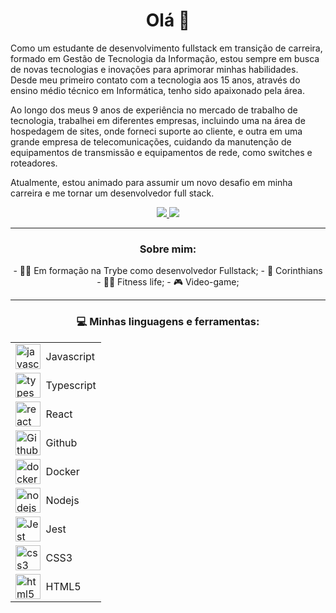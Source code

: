 
<h1 align="center">Olá 🖖</h1>

<div>
  <p> Como um estudante de desenvolvimento fullstack em transição de carreira, formado em Gestão de Tecnologia da Informação, estou sempre em busca de novas tecnologias e inovações para aprimorar minhas habilidades. Desde meu primeiro contato com a tecnologia aos 15 anos, através do ensino médio técnico em Informática, tenho sido apaixonado pela área.</p>
  
  <p> Ao longo dos meus 9 anos de experiência no mercado de trabalho de tecnologia, trabalhei em diferentes empresas, incluindo uma na área de hospedagem de sites, onde forneci suporte ao cliente, e outra em uma grande empresa de telecomunicações, cuidando da manutenção de equipamentos de transmissão e equipamentos de rede, como switches e roteadores.</p>
  
  <p>Atualmente, estou animado para assumir um novo desafio em minha carreira e me tornar um desenvolvedor full stack. </p>

</div>

  <div align="center">
  <a href="https://www.linkedin.com/in/severino-vin%C3%ADcius-sales-907762261/" target="_blank">
    <img src="https://img.shields.io/badge/LinkedIn-0077B5?style=for-the-badge&logo=linkedin&logoColor=white" target="_blank"/>
  </a>
  
  <a href="mailto:severino.sales95@gmail.com" target="_blank">
    <img src="https://img.shields.io/badge/Gmail-D14836?style=for-the-badge&logo=gmail&logoColor=white"/>
  </a>
</div>

<hr>

<h3 align="center"> Sobre mim: </h3>
<div align="center">
  - 👨‍💻 Em formação na Trybe como desenvolvedor Fullstack;
  - 🦅 Corinthians
  - 🏋️‍♂️ Fitness life;
  - 🎮 Video-game;
</div>

<hr>
 
<h3 align="center">💻 Minhas linguagens e ferramentas:</h3>

  <table align="center">
  <tbody>
    <tr>
      <td style="display: flex; align-items: center;">
        <img src="https://cdn.jsdelivr.net/gh/devicons/devicon/icons/javascript/javascript-original.svg" height="40" alt="javascript logo" />
        <span>&nbsp;&nbsp;Javascript</span>
      </td>
      <td style="display: flex; align-items: center;">
        <img src="https://cdn.jsdelivr.net/gh/devicons/devicon/icons/typescript/typescript-original.svg" height="40" alt="typescript logo" />
        <span>&nbsp;&nbsp;Typescript</span>
      </td>
      <td style="display: flex; align-items: center;">
        <img src="https://cdn.jsdelivr.net/gh/devicons/devicon/icons/react/react-original.svg" height="40" alt="react logo" />
        <span>&nbsp;&nbsp;React</span>
      </td>
    </tr>
    <tr>
      <td style="display: flex; align-items: center;">
        <img src="https://skillicons.dev/icons?i=github" height="40" alt="Github logo" />
        <span>&nbsp;&nbsp;Github</span>
      </td>
      <td style="display: flex; align-items: center;">
        <img src="https://cdn.jsdelivr.net/gh/devicons/devicon/icons/docker/docker-original.svg" height="40" alt="docker logo" />
        <span>&nbsp;&nbsp;Docker</span>
      </td>
      <td style="display: flex; align-items: center;">
        <img src="https://cdn.jsdelivr.net/gh/devicons/devicon/icons/nodejs/nodejs-original.svg" height="40" alt="nodejs logo" />
        <span>&nbsp;&nbsp;Nodejs</span>
      </td>
    </tr>
    <tr>
      <td style="display: flex; align-items: center;">
        <img src="https://cdn.jsdelivr.net/gh/devicons/devicon/icons/jest/jest-plain.svg" height="40" alt="Jest logo" />
        <span>&nbsp;&nbsp;Jest</span>
      </td>
      <td style="display: flex; align-items: center;">
        <img src="https://cdn.jsdelivr.net/gh/devicons/devicon/icons/css3/css3-original.svg" height="40" alt="css3 logo" />
        <span>&nbsp;&nbsp;CSS3</span>
      </td>
      <td style="display: flex; align-items: center;">
        <img src="https://cdn.jsdelivr.net/gh/devicons/devicon/icons/html5/html5-original.svg" height="40" alt="html5 logo" />
        <span>&nbsp;&nbsp;HTML5</span>
      </td>
    </tr>
  </tbody>
</table>

<!--  
<div>
<img width="42%" height="180cm" src="https://github-readme-stats-sigma-five.vercel.app/api?username=severino-vinicius&show_icons=true&theme=synthwave"/>
<img width="50%" height="180cm" src="https://github-readme-stats-sigma-five.vercel.app/api/top-langs/?username=severino-vinicius&show_icons=true&theme=synthwave"/>
</div>
-->
<!--
**severino-vinicius/severino-vinicius** is a ✨ _special_ ✨ repository because its `README.md` (this file) appears on your GitHub profile.

Here are some ideas to get you started:

- 🔭 I’m currently working on ...
- 🌱 I’m currently learning ...
- 👯 I’m looking to collaborate on ...
- 🤔 I’m looking for help with ...
- 💬 Ask me about ...
- 📫 How to reach me: ...
- 😄 Pronouns: ...
- ⚡ Fun fact: ...
-->

